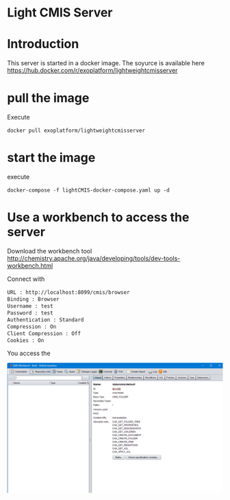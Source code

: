 # Light CMIS Server

# Introduction
This server is started in a docker image.
The soyurce is available here
https://hub.docker.com/r/exoplatform/lightweightcmisserver

# pull the image

Execute
```shell
docker pull exoplatform/lightweightcmisserver
```

# start the image

execute
```shell
docker-compose -f lightCMIS-docker-compose.yaml up -d
```

# Use a workbench to access the server

Download the workbench tool http://chemistry.apache.org/java/developing/tools/dev-tools-workbench.html

Connect with

````
URL : http://localhost:8099/cmis/browser
Binding : Browser
Username : test
Password : test
Authentication : Standard
Compression : On
Client Compression : Off
Cookies : On
````

You access the 

![workbench.png](workbench.png)